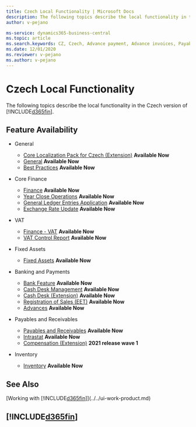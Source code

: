 ```yaml
---
title: Czech Local Functionality | Microsoft Docs
description: The following topics describe the local functionality in the Czech version of Business Central.
author: v-pejano

ms-service: dynamics365-business-central
ms.topic: article
ms.search.keywords: CZ, Czech, Advance payment, Advance invoices, Payables, Finance,  Cash, EET, Cash Desk
ms.date: 12/01/2020
ms.reviewer: v-pejano
ms.author: v-pejano
---
```


# Czech Local Functionality  

The following topics describe the local functionality in the Czech version of [!INCLUDE[d365fin](../../includes/d365fin_md.md)].

## Feature Availability

* General
  * [Core Localization Pack for Czech (Extension)](ui-extensions-core-localization-pack-cz.md) **Available Now**
  * [General](general.md) **Available Now**
  * [Best Practices](best-practices.md) **Available Now**

* Core Finance  
  * [Finance](finance.md) **Available Now**  
  * [Year Close Operations](year-close-operations.md) **Available Now**  
  * [General Ledger Entries Application](general-ledger-entries-application.md) **Available Now**  
  * [Exchange Rate Update](exchange-rate-update.md) **Available Now**  

* VAT
  * [Finance - VAT](finance-vat.md) **Available Now**
  * [VAT Control Report](vat-control-report.md) **Available Now**

* Fixed Assets
  * [Fixed Assets](fixed-assets.md) **Available Now**

* Banking and Payments
  * [Bank Feature](bank-feature.md) **Available Now**
  * [Cash Desk Management](cash-desk-management.md) **Available Now**
  * [Cash Desk (Extension)](ui-extensions-cash-desk-localization-cz.md) **Available Now**
  * [Registration of Sales (EET)](eet.md) **Available Now**
  * [Advances](advances.md) **Available Now**

* Payables and Receivables
  * [Payables and Receivables](receivables-payables.md) **Available Now**
  * [Intrastat](intrastat.md) **Available Now**
  * [Compensation (Extension)](ui-extensions-compensations-localization-cz.md) **2021 release wave 1**

* Inventory
  * [Inventory](inventory.md) **Available Now**

## See Also

[Working with [!INCLUDE[d365fin](../../includes/d365fin_md.md)]](../../ui-work-product.md)  

## [!INCLUDE[d365fin](../../includes/free_trial_md.md)]  
